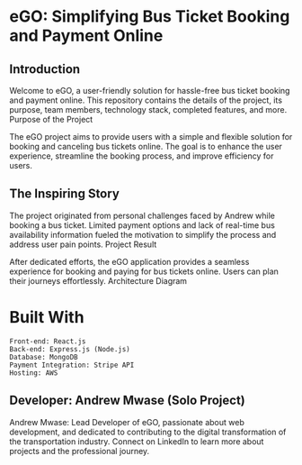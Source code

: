
# eGO: Simplifying Bus Ticket Booking and Payment Online
## Introduction

Welcome to eGO, a user-friendly solution for hassle-free bus ticket booking and payment online. This repository contains the details of the project, its purpose, team members, technology stack, completed features, and more.
Purpose of the Project

The eGO project aims to provide users with a simple and flexible solution for booking and canceling bus tickets online. The goal is to enhance the user experience, streamline the booking process, and improve efficiency  for users.


## The Inspiring Story

The project originated from personal challenges faced by Andrew while booking a bus ticket. Limited payment options and lack of real-time bus availability information fueled the motivation to simplify the process and address user pain points.
Project Result

After dedicated efforts, the eGO application provides a seamless experience for booking and paying for bus tickets online. Users can plan their journeys effortlessly.
Architecture Diagram



# Built With
    Front-end: React.js
    Back-end: Express.js (Node.js)
    Database: MongoDB
    Payment Integration: Stripe API
    Hosting: AWS

## Developer: Andrew Mwase (Solo Project)
  Andrew Mwase:
Lead Developer of eGO, passionate about web development, and dedicated to contributing to the digital transformation of the transportation industry. Connect on LinkedIn to learn more about projects and the professional journey.
